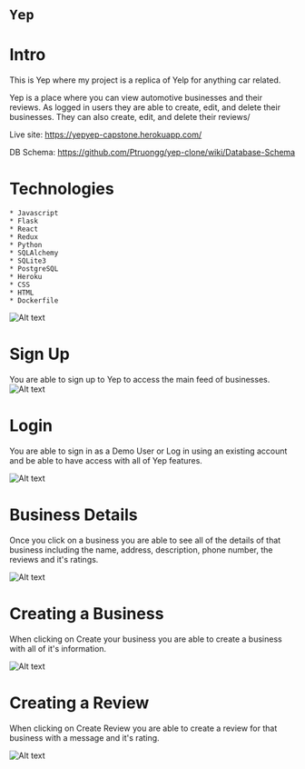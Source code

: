 # `Yep`

# Intro
This is Yep where my project is a replica of Yelp for anything car related.

Yep is a place where you can view automotive businesses and their reviews. As logged in users they are able to create, edit, and delete their businesses. They can also create, edit, and delete their reviews/

Live site: https://yepyep-capstone.herokuapp.com/

DB Schema: https://github.com/Ptruongg/yep-clone/wiki/Database-Schema


# Technologies
```
* Javascript
* Flask
* React
* Redux
* Python
* SQLAlchemy
* SQLite3
* PostgreSQL
* Heroku
* CSS
* HTML
* Dockerfile
```

![Alt text](https://i.imgur.com/EXdA5LD.png)




# Sign Up
You are able to sign up to Yep to access the main feed of businesses.
![Alt text](https://i.imgur.com/mZi892z.png)



# Login
You are able to sign in as a Demo User or Log in using an existing account and be able to have access with all of Yep features.

![Alt text](https://i.imgur.com/pDC8djN.png)


# Business Details

Once you click on a business you are able to see all of the details of that business including the name, address, description, phone number, the reviews and it's ratings.

![Alt text](https://i.imgur.com/ySkVEmj.png)

# Creating a Business


When clicking on Create your business you are able to create a business with all of it's information.


![Alt text](https://i.imgur.com/rFJUVus.png)

# Creating a Review

When clicking on Create Review you are able to create a review for that business with a message and it's rating.

![Alt text](https://i.imgur.com/Y3i7Ky2.png)

